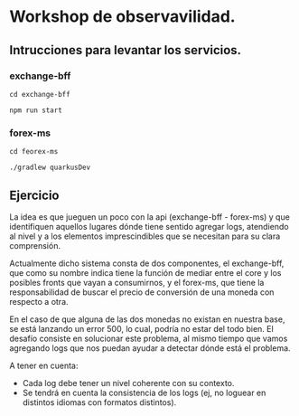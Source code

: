 # Workshop de observavilidad.

## Intrucciones para levantar los servicios.

### exchange-bff

```
cd exchange-bff
```
```
npm run start
```

### forex-ms

```
cd feorex-ms
```
```
./gradlew quarkusDev
```

## Ejercicio

La idea es que jueguen un poco con la api (exchange-bff - forex-ms) y que identifiquen aquellos lugares dónde tiene sentido agregar logs, atendiendo al nivel y a los elementos imprescindibles que se necesitan para su clara comprensión.

Actualmente dicho sistema consta de dos componentes, el exchange-bff, que como su nombre indica tiene la función de mediar entre el core y los posibles fronts que vayan a consumirnos, y el forex-ms, que tiene la responsabilidad de buscar el precio de conversión de una moneda con respecto a otra. 

En el caso de que alguna de las dos monedas no existan en nuestra base, se está lanzando un error 500, lo cual, podría no estar del todo bien. El desafío consiste en solucionar este problema, al mismo tiempo que vamos agregando logs que nos puedan ayudar a detectar dónde está el problema.

A tener en cuenta:

* Cada log debe tener un nivel coherente con su contexto.
* Se tendrá en cuenta la consistencia de los logs (ej, no loguear en distintos idiomas con formatos distintos).

